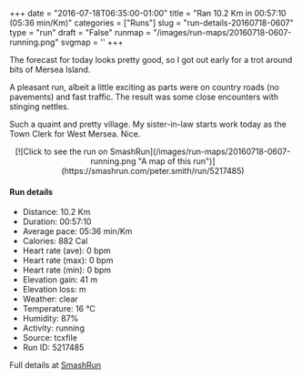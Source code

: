 +++
date = "2016-07-18T06:35:00-01:00"
title = "Ran 10.2 Km in 00:57:10 (05:36 min/Km)"
categories = ["Runs"]
slug = "run-details-20160718-0607"
type = "run"
draft = "False"
runmap = "/images/run-maps/20160718-0607-running.png"
svgmap = '<polyline points="71 79, 73 78, 73 76, 74 75, 100 70, 98 63, 97 60, 96 52, 93 52, 88 52, 80 50, 62 47, 56 45, 50 41, 47 37, 45 36, 38 33, 12 8, 0 0, 9 6, 38 34, 37 43, 35 46, 34 49, 37 57, 37 59, 35 61, 35 63, 39 70, 25 73, 21 75, 13 74, 12 80, 5 95, 3 100, 6 98, 29 99, 30 94, 33 90, 33 84, 34 83, 61 80, 72 76">'
+++

The forecast for today looks pretty good, so I got out early for a trot around bits of Mersea Island. 

A pleasant run, albeit a little exciting as parts were on country roads (no pavements) and fast traffic. The result was some close encounters with stinging nettles. 

Such a quaint and pretty village. My sister-in-law starts work today as the Town Clerk for West Mersea. Nice. 

<!--more-->

<center>
[![Click to see the run on SmashRun](/images/run-maps/20160718-0607-running.png "A map of this run")](https://smashrun.com/peter.smith/run/5217485)
</center>

#### Run details

* Distance: 10.2 Km
* Duration: 00:57:10
* Average pace: 05:36 min/Km
* Calories: 882 Cal
* Heart rate (ave): 0 bpm
* Heart rate (max): 0 bpm
* Heart rate (min): 0 bpm
* Elevation gain: 41 m
* Elevation loss:  m
* Weather: clear
* Temperature: 16 &deg;C
* Humidity: 87%
* Activity: running
* Source: tcxfile
* Run ID: 5217485

Full details at [SmashRun](https://smashrun.com/peter.smith/run/5217485)